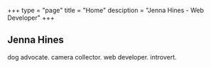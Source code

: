 +++
type = "page"
title = "Home"
desciption = "Jenna Hines - Web Developer"
+++

<section class="hero relative vh-75 cover bg-center">
  <div class="hero__content container pa4 measure-wide mauto relative z-1 tc">
    <h1>Jenna Hines</h1>
    <p class="ff-serif">dog&nbsp;advocate. camera&nbsp;collector. web&nbsp;developer. introvert.</p>
  </div>
</section>